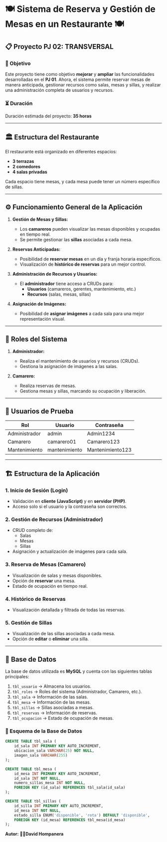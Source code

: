 # 🍽️ Sistema de Reserva y Gestión de Mesas en un Restaurante 🍽️

## 📋 Proyecto PJ 02: TRANSVERSAL

### 🎯 Objetivo
Este proyecto tiene como objetivo **mejorar** y **ampliar** las funcionalidades desarrolladas en el **PJ 01**. 
Ahora, el sistema permite reservar mesas de manera anticipada, gestionar recursos como salas, mesas y sillas, y realizar una administración completa de usuarios y recursos.

### ⏳ Duración
Duración estimada del proyecto: **35 horas**

---

## 🏛️ Estructura del Restaurante
El restaurante está organizado en diferentes espacios:
- **3 terrazas**
- **2 comedores**
- **4 salas privadas**

Cada espacio tiene mesas, y cada mesa puede tener un número específico de sillas.

---

## ⚙️ Funcionamiento General de la Aplicación

1. **Gestión de Mesas y Sillas:**
   - Los **camareros** pueden visualizar las mesas disponibles y ocupadas en tiempo real.
   - Se permite gestionar las **sillas** asociadas a cada mesa.

2. **Reservas Anticipadas:**
   - Posibilidad de **reservar mesas** en un día y franja horaria específicos.
   - Visualización de **histórico de reservas** para un mejor control.

3. **Administración de Recursos y Usuarios:**
   - El **administrador** tiene acceso a CRUDs para:
     - **Usuarios** (camareros, gerentes, mantenimiento, etc.)
     - **Recursos** (salas, mesas, sillas)

4. **Asignación de Imágenes:**
   - Posibilidad de **asignar imágenes** a cada sala para una mejor representación visual.

---

## 👤 Roles del Sistema

1. **Administrador:**
   - Realiza el mantenimiento de usuarios y recursos (CRUDs).
   - Gestiona la asignación de imágenes a las salas.

2. **Camarero:**
   - Realiza reservas de mesas.
   - Gestiona mesas y sillas, marcando su ocupación y liberación.

---

## 🔑 Usuarios de Prueba

| Rol            | Usuario       | Contraseña  |
|----------------|---------------|-------------|
| Administrador  | admin         | Admin1234   |
| Camarero       | camarero01    | Camarero123 |
| Mantenimiento  | mantenimiento | Mantenimiento123 |

---

## 🏗️ Estructura de la Aplicación

### **1. Inicio de Sesión (Login)**
   - Validación en **cliente (JavaScript)** y en **servidor (PHP)**.
   - Acceso solo si el usuario y la contraseña son correctos.

### **2. Gestión de Recursos (Administrador)**
   - CRUD completo de:
     - Salas
     - Mesas
     - Sillas
   - Asignación y actualización de imágenes para cada sala.

### **3. Reserva de Mesas (Camarero)**
   - Visualización de salas y mesas disponibles.
   - Opción de **reservar** una mesa.
   - Estado de ocupación en tiempo real.

### **4. Histórico de Reservas**
   - Visualización detallada y filtrada de todas las reservas.

### **5. Gestión de Sillas**
   - Visualización de las sillas asociadas a cada mesa.
   - Opción de **editar** o **eliminar** una silla.

---

## 💾 Base de Datos

La base de datos utilizada es **MySQL** y cuenta con las siguientes tablas principales:
1. `tbl_usuario` → Almacena los usuarios.
2. `tbl_roles` → Roles del sistema (Administrador, Camarero, etc.).
3. `tbl_sala` → Información de las salas.
4. `tbl_mesa` → Información de las mesas.
5. `tbl_sillas` → Sillas asociadas a mesas.
6. `tbl_reservas` → Información de reservas.
7. `tbl_ocupacion` → Estado de ocupación de mesas.

### 📂 Esquema de la Base de Datos
```sql
CREATE TABLE tbl_sala ( 
    id_sala INT PRIMARY KEY AUTO_INCREMENT,
    ubicacion_sala VARCHAR(25) NOT NULL,
    imagen_sala VARCHAR(255)
);

CREATE TABLE tbl_mesa (
    id_mesa INT PRIMARY KEY AUTO_INCREMENT,
    id_sala INT NOT NULL,
    numero_sillas_mesa INT NOT NULL,
    FOREIGN KEY (id_sala) REFERENCES tbl_sala(id_sala)
);

CREATE TABLE tbl_sillas (
    id_silla INT PRIMARY KEY AUTO_INCREMENT,
    id_mesa INT NOT NULL,
    estado_silla ENUM('disponible', 'rota') DEFAULT 'disponible',
    FOREIGN KEY (id_mesa) REFERENCES tbl_mesa(id_mesa)
);
```
**Autor:**
**👨‍💻David Hompanera**